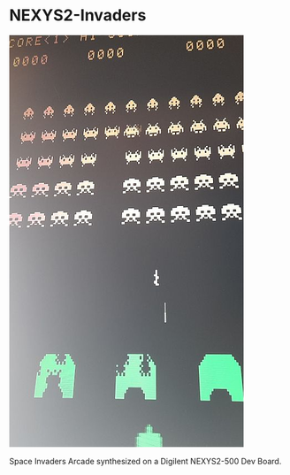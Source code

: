 # NEXYS2-Invaders
![Model](NEXYS2-Invaders.jpg)

Space Invaders Arcade synthesized on a Digilent NEXYS2-500 Dev Board. 
